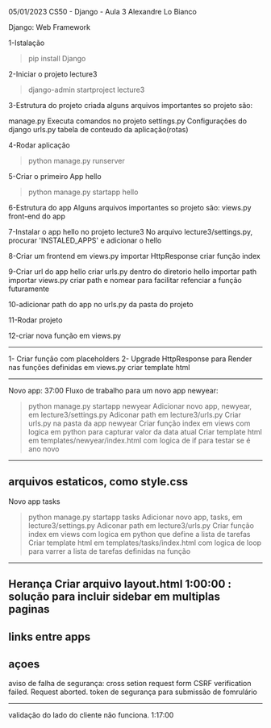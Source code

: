 05/01/2023
CS50 - Django - Aula 3
Alexandre Lo Bianco


Django: Web Framework

1-Istalação
> pip install Django

2-Iniciar o projeto lecture3
>django-admin startproject lecture3

3-Estrutura do projeto criada
alguns arquivos importantes so projeto são:

manage.py
    Executa comandos no projeto
settings.py
    Configurações do django
urls.py
    tabela de conteudo da aplicação(rotas)

4-Rodar aplicação
>python manage.py runserver

5-Criar o primeiro App hello
>python manage.py startapp hello

6-Estrutura do app
Alguns arquivos importantes so projeto são:
views.py
    front-end do app

7-Instalar o app hello no projeto lecture3
No arquivo lecture3/settings.py, procurar 'INSTALED_APPS' e adicionar o hello

8-Criar um frontend em views.py
importar HttpResponse
criar função index

9-Criar url do app hello
criar urls.py dentro do diretorio hello
 importar path
 importar views.py
 criar path e nomear para facilitar refenciar a função futuramente

10-adicionar path do app no urls.py da pasta do projeto

11-Rodar projeto


12-criar nova função em views.py


----
1- Criar função com placeholders
2- Upgrade HttpResponse para Render nas funções definidas em views.py
criar template html

---
Novo app: 37:00
Fluxo de trabalho para um novo app newyear:
>python manage.py startapp newyear
Adicionar novo app, newyear, em lecture3/settings.py
Adiconar path em lecture3/urls.py
Criar urls.py na pasta da app newyear
Criar função index em views com logica em python para capturar valor da data atual
Criar template html em templates/newyear/index.html com logica de if para testar se é ano novo
---
arquivos estaticos, como style.css
---
Novo app tasks
>python manage.py startapp tasks
Adicionar novo app, tasks, em lecture3/settings.py
Adiconar path em lecture3/urls.py
Criar função index em views com logica em python que define a lista de tarefas
Criar template html em templates/tasks/index.html com logica de loop para varrer a lista de tarefas definidas na função
---
Herança
Criar arquivo layout.html
1:00:00 : solução para incluir sidebar em multiplas paginas
---
links entre apps
---
açoes
---
aviso de falha de segurança:
cross setion request form
CSRF verification failed. Request aborted.
token de segurança para submissão de fomrulário

---
validação do lado do cliente não funciona. 1:17:00

